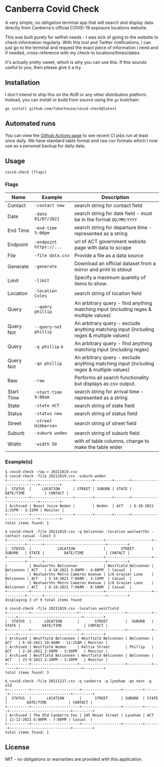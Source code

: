 # Canberra Covid Check

A very simple, no obligation terminal app that will search and display data
directly from Canberra's official COVID-19 exposure locations website.

This was built purely for selfish needs - I was sick of going to the website
to check information regularly. With this tool and Twitter notifications, I
can just go to the terminal and request the exact piece of information I need
and if needed, cross-reference with my check-in locations/times/dates.

It's actually pretty sweet, which is why you can use this. If this sounds 
useful to you, then please give it a try.

## Installation

I don't intend to ship this on the AUR or any other distribution platform. 
Instead, you can install or build from source using the `go` toolchain:
```shell
go install github.com/fubarhouse/covid-check@latest
```

## Automated runs

You can view the [Github Actions page](https://github.com/fubarhouse/covid-check/actions) to see recent CI jobs run at least once
daily. We have standard table format and raw csv formats which I now use as
a personal backup for daily data.

## Usage

```shell
covid-check [flags]
```

### Flags

| Name        | Example                 | Description                                                                                   |
|-------------|-------------------------|-----------------------------------------------------------------------------------------------|
| Contact     | `-contact new`          | search string for contact field                                                               |
| Date        | `-date 01/07/2021`      | search string for date field - must be in the format `DD/MM/YYYY`                             |
| End Time    | `-end-time 5:00pm`      | search string for departure time - represented as a string                                    |
| Endpoint    | `-endpoint https://...` | url of ACT government website page with data to scrape                                        |
| File        | `-file data.csv`        | Provide a file as a data source                                                               |
| Generate    | `-generate`             | Download an official dataset from a mirror and print to stdout                                |
| Limit       | `-limit`                | Specify a maximum quantity of items to show.                                                  |
| Location    | `-location Coles`       | search string of location field                                                               |
| Query       | `--query phillip`       | An arbitrary query - find anything matching input (including regex & multiple values)         |
| Query Not   | `--query-not phillip`   | An arbitrary query - exclude anything matching input (including regex & multiple values) |
| Query       | `-q phillip` s           | An arbitrary query - find anything matching input (including regex)                           |
| Query Not   | `-qn phillip`           | An arbitrary query - exclude anything matching input (including regex & multiple values) |
| Raw         | `-raw`                  | Performs all search functionality but displays as csv output.                                 |
| Start Time  | `-start-time 9:00am`    | search string for arrival time - represented as a string                                      |
| State       | `-state ACT`            | search string of state field                                                                  |
| Status      | `-status new`           | search string of status field                                                                 |
| Street      | `-street Hibberson`     | search string of street field                                                                 |
| Suburb      | `-suburb woden`         | search string of suburb field                                                                 |
| Width       | `-width 50`             | with of table columns, change to make the table wider                                         |

### Example(s)

```shell
$ covid-check -raw > 20211019.csv
$ covid-check -file 20211019.csv -suburb woden
+----------+-------------------+--------+--------+-------+---------------------------+---------+
|  STATUS  |     LOCATION      | STREET | SUBURB | STATE |         DATE/TIME         | CONTACT |
+----------+-------------------+--------+--------+-------+---------------------------+---------+
| Archived | Boost Juice Woden |        | Woden  | ACT   | 6-10-2021 2:35PM - 3:15PM | Monitor |
+----------+-------------------+--------+--------+-------+---------------------------+---------+
total items found: 1

$ covid-check -file 20211019.csv -q belconnen -location woolworths -contact casual -limit 3
+----------+---------------------------------+---------------------+-----------+-------+----------------------------+---------+
|  STATUS  |            LOCATION             |       STREET        |  SUBURB   | STATE |         DATE/TIME          | CONTACT |
+----------+---------------------------------+---------------------+-----------+-------+----------------------------+---------+
|          | Woolworths Belconnen            | Westfield Belconnen | Belconnen | ACT   | 4-10-2021 3:00PM - 4:00PM  | Casual  |
|          | Woolworths Metro Cameron Avenue | 1/6 Grazier Lane    | Belconnen | ACT   | 5-10-2021 7:00AM - 3:15PM  | Casual  |
|          | Woolworths Metro Cameron Avenue | 1/6 Grazier Lane    | Belconnen | ACT   | 6-10-2021 7:00AM - 8:10AM  | Casual  |
+----------+---------------------------------+---------------------+-----------+-------+----------------------------+---------+
displaying 3 of 9 total items found

$ covid-check -file 20211019.csv -location westfield
+----------+---------------------+---------------------+-----------+-------+-----------------------------+---------+
|  STATUS  |      LOCATION       |       STREET        |  SUBURB   | STATE |          DATE/TIME          | CONTACT |
+----------+---------------------+---------------------+-----------+-------+-----------------------------+---------+
| Archived | Westfield Belconnen | Westfield Belconnen | Belconnen | ACT   | 6-10-2021 10:40AM - 11:25AM | Monitor |
| Archived | Westfield Woden     | Keltie Street       | Phillip   | ACT   | 2-10-2021 2:50PM - 3:50PM   | Monitor |
| Archived | Westfield Belconnen | Westfield Belconnen | Belconnen | ACT   | 23-9-2021 2:20PM - 3:30PM   | Monitor |
+----------+---------------------+---------------------+-----------+-------+-----------------------------+---------+
total items found: 3

$ covid-check -file 20211227.csv -q canberra -q lyneham -qn next -q old
+----------+----------------------+------------------+---------+-------+----------------------------+---------+
|  STATUS  |       LOCATION       |      STREET      | SUBURB  | STATE |         DATE/TIME          | CONTACT |
+----------+----------------------+------------------+---------+-------+----------------------------+---------+
| Archived | The Old Canberra Inn | 195 Mouat Street | Lyneham | ACT   | 11-12-2021 6:00PM - 7:00PM | Casual  |
+----------+----------------------+------------------+---------+-------+----------------------------+---------+
total items found: 1
```

## License

MIT - no obligations or warranties are provided with this application.